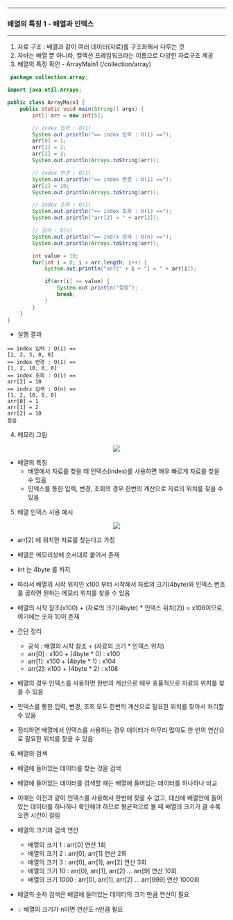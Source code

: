 -----
### 배열의 특징 1 - 배열과 인덱스
-----
1. 자료 구조 : 배열과 같이 여러 데이터(자료)를 구조화해서 다루는 것
2. 자바는 배열 뿐 아니라, 컬렉션 프레임워크라는 이름으로 다양한 자료구조 제공
3. 배열의 특징 확인 - ArrayMain1 (/collection/array)
```java
 package collection.array;

import java.util.Arrays;

public class ArrayMain1 {
    public static void main(String[] args) {
        int[] arr = new int[5];

        // index 입력 : O(1)
        System.out.println("== index 입력 : O(1) ==");
        arr[0] = 1;
        arr[1] = 2;
        arr[2] = 3;
        System.out.println(Arrays.toString(arr));

        // index 변경 : O(1)
        System.out.println("== index 변경 : O(1) ==");
        arr[2] = 10;
        System.out.println(Arrays.toString(arr));

        // index 조회 : O(1)
        System.out.println("== index 조회 : O(1) ==");
        System.out.println("arr[2] = " + arr[2]);

        // 검색 : O(n)
        System.out.println("== indrx 검색 : O(n) ==");
        System.out.println(Arrays.toString(arr));

        int value = 10;
        for(int i = 0; i < arr.length; i++) {
            System.out.println("arr[" + i + "] = " + arr[i]);

            if(arr[i] == value) {
                System.out.println("찾음");
                break;
            }
        }
    }
}
```
  - 실행 결과
```
== index 입력 : O(1) ==
[1, 2, 3, 0, 0]
== index 변경 : O(1) ==
[1, 2, 10, 0, 0]
== index 조회 : O(1) ==
arr[2] = 10
== indrx 검색 : O(n) ==
[1, 2, 10, 0, 0]
arr[0] = 1
arr[1] = 2
arr[2] = 10
찾음
```

4. 메모리 그림
<div align="center">
<img src="https://github.com/user-attachments/assets/45a446e9-12d5-4f38-bceb-1cb2484ffe97">
</div>

  - 배열의 특징
    + 배열에서 자료를 찾을 때 인덱스(index)를 사용하면 매우 빠르게 자료를 찾을 수 있음
    + 인덱스를 통한 입력, 변경, 조회의 경우 한번의 계산으로 자료의 위치를 찾을 수 있음

5. 배열 인덱스 사용 예시
<div align="center">
<img src="https://github.com/user-attachments/assets/e06389f1-df69-41a2-b847-86341ed1e500">
</div>

  - arr[2] 에 위치한 자료를 찾는다고 가정
  - 배열은 메모리상에 순서대로 붙어서 존재
  - int 는 4byte 를 차지
  - 따라서 배열의 시작 위치인 x100 부터 시작해서 자료의 크기(4byte)와 인덱스 번호를 곱하면 원하는 메모리 위치를 찾을 수 있음
  - 배열의 시작 참조(x100) + (자료의 크기(4byte) * 인덱스 위치(2)) = x108이므로, 여기에는 숫자 10이 존재

  - 간단 정리
    + 공식 : 배열의 시작 참조 + (자료의 크기 * 인덱스 위치)
    + arr[0] : x100 + (4byte * 0) : x100
    + arr[1]: x100 + (4byte * 1) : x104
    + arr[2]: x100 + (4byte * 2) : x108

  - 배열의 경우 인덱스를 사용하면 한번의 계산으로 매우 효율적으로 자료의 위치를 찾을 수 있음
  - 인덱스를 통한 입력, 변경, 조회 모두 한번의 계산으로 필요한 위치를 찾아서 처리할 수 있음
  - 정리하면 배열에서 인덱스를 사용하는 경우 데이터가 아무리 많아도 한 번의 연산으로 필요한 위치를 찾을 수 있음

6. 배열의 검색
  - 배열에 들어있는 데이터를 찾는 것을 검색
  - 배열에 들어있는 데이터를 검색할 때는 배열에 들어있는 데이터를 하나하나 비교
  - 이때는 이전과 같이 인덱스를 사용해서 한번에 찾을 수 없고, 대신에 배열안에 들어있는 데이터를 하나하나 확인해야 하므로 평균적으로 볼 때 배열의 크기가 클 수록 오랜 시간이 걸림
  - 배열의 크기와 검색 연산
    + 배열의 크기 1 : arr[0] 연산 1회
    + 배열의 크기 2 : arr[0], arr[1] 연산 2회
    + 배열의 크기 3 : arr[0], arr[1], arr[2] 연산 3회
    + 배열의 크기 10 : arr[0], arr[1], arr[2] ... arr[9] 연산 10회
    + 배열의 크기 1000 : arr[0], arr[1], arr[2] ... arr[999] 연산 1000회

  - 배열의 순차 검색은 배열에 들어있는 데이터의 크기 만큼 연산이 필요
  - 💡 배열의 크기가 n이면 연산도 n만큼 필요
